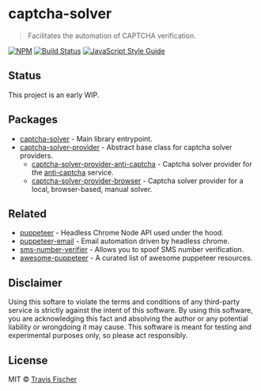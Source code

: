 # captcha-solver

> Facilitates the automation of CAPTCHA verification.

[![NPM](https://img.shields.io/npm/v/captcha-solver.svg)](https://www.npmjs.com/package/captcha-solver) [![Build Status](https://travis-ci.com/transitive-bullshit/captcha-solver.svg?branch=master)](https://travis-ci.com/transitive-bullshit/captcha-solver) [![JavaScript Style Guide](https://img.shields.io/badge/code_style-standard-brightgreen.svg)](https://standardjs.com)


## Status

This project is an early WIP.


## Packages

- [captcha-solver](packages/captcha-solver) - Main library entrypoint.
- [captcha-solver-provider](packages/captcha-solver-provider) - Abstract base class for captcha solver providers.
  - [captcha-solver-provider-anti-captcha](packages/captcha-solver-provider-anti-captcha) - Captcha solver provider for the [anti-captcha](https://anti-captcha.com) service.
  - [captcha-solver-provider-browser](packages/captcha-solver-provider-browser) - Captcha solver provider for a local, browser-based, manual solver.


## Related

- [puppeteer](https://github.com/GoogleChrome/puppeteer) - Headless Chrome Node API used under the hood.
- [puppeteer-email](https://github.com/transitive-bullshit/puppeteer-email) - Email automation driven by headless chrome.
- [sms-number-verifier](https://github.com/transitive-bullshit/sms-number-verifier) - Allows you to spoof SMS number verification.
- [awesome-puppeteer](https://github.com/transitive-bullshit/awesome-puppeteer) - A curated list of awesome puppeteer resources.


## Disclaimer

Using this softare to violate the terms and conditions of any third-party service is strictly against the intent of this software. By using this software, you are acknowledging this fact and absolving the author or any potential liability or wrongdoing it may cause. This software is meant for testing and experimental purposes only, so please act responsibly.


## License

MIT © [Travis Fischer](https://github.com/transitive-bullshit)
